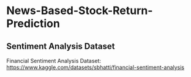 # News-Based-Stock-Return-Prediction


## Sentiment Analysis Dataset
Financial Sentiment Analysis Dataset: https://www.kaggle.com/datasets/sbhatti/financial-sentiment-analysis